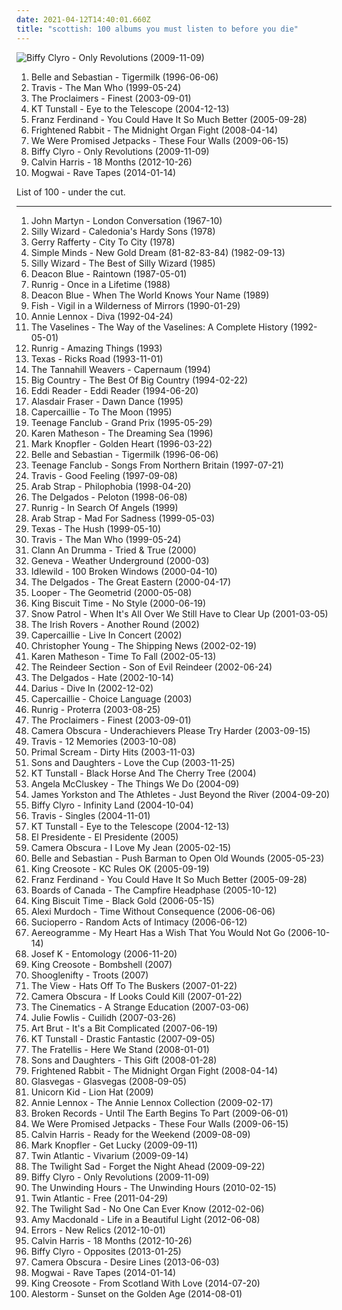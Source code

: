 ```yaml
---
date: 2021-04-12T14:40:01.660Z
title: "scottish: 100 albums you must listen to before you die"
---
```

![Biffy Clyro - Only Revolutions (2009-11-09)](http://coverartarchive.org/release/2c747c3f-877b-45cf-ab7e-89c15b0c98c0/3366550064-500.jpg "Biffy Clyro - Only Revolutions (2009-11-09)")
<ol class="albums">
<li data-cover="http://coverartarchive.org/release/dbd2e4d7-ad8f-3b53-9184-9c1554fb3b09/18848392355-500.jpg" data-tags="indie, indie pop" role="button">Belle and Sebastian - Tigermilk (1996-06-06)</li>
<li data-cover="http://coverartarchive.org/release/bcbc7ed8-6b81-31d3-85d5-7cca535210dd/17694457523-500.jpg" data-tags="britpop" role="button">Travis - The Man Who (1999-05-24)</li>
<li data-cover="https://img.discogs.com/3cJprwd-XZTGvFCOSiAflbEBewQ=/fit-in/160x160/filters:strip_icc():format(jpeg):mode_rgb():quality(90)/discogs-images/R-728468-1394138699-6330.jpeg.jpg" data-tags="pop, rock, 80s, folk, scottish, folk rock" role="button">The Proclaimers - Finest (2003-09-01)</li>
<li data-cover="https://img.discogs.com/uab3AD5Gc4ImQL_OSmNQqaSwO1Y=/fit-in/600x591/filters:strip_icc():format(jpeg):mode_rgb():quality(90)/discogs-images/R-664042-1478671475-7937.jpeg.jpg" data-tags="female vocalists" role="button">KT Tunstall - Eye to the Telescope (2004-12-13)</li>
<li data-cover="http://coverartarchive.org/release/3e22c870-8aea-4f5a-8ecc-348df4f39165/1560405303-500.jpg" data-tags="indie rock, rock" role="button">Franz Ferdinand - You Could Have It So Much Better (2005-09-28)</li>
<li data-cover="http://coverartarchive.org/release/a6d21839-661c-4e80-93be-667e31a5df3a/21277386149-500.jpg" data-tags="indie" role="button">Frightened Rabbit - The Midnight Organ Fight (2008-04-14)</li>
<li data-cover="http://coverartarchive.org/release/08c90c15-a83f-3e50-9ad2-105d7dd1312a/3175878701-500.jpg" data-tags="indie rock" role="button">We Were Promised Jetpacks - These Four Walls (2009-06-15)</li>
<li data-cover="http://coverartarchive.org/release/2c747c3f-877b-45cf-ab7e-89c15b0c98c0/3366550064-500.jpg" data-tags="rock, alternative rock, alternative, indie rock" role="button">Biffy Clyro - Only Revolutions (2009-11-09)</li>
<li data-cover="http://coverartarchive.org/release/4e32dd65-ee0b-47d0-a217-93752224f93f/11608487637-500.jpg" data-tags="electronic, dance, house" role="button">Calvin Harris - 18 Months (2012-10-26)</li>
<li data-cover="http://coverartarchive.org/release/eac0fab9-d4d3-452a-a90e-12648c291187/8379301227-500.jpg" data-tags="post-rock" role="button">Mogwai - Rave Tapes (2014-01-14)</li>
</ol>
List of 100 - under the cut.
<!-- more -->

_________________

<ol class="albums">
<li data-cover="http://coverartarchive.org/release/643eb27d-87af-49c2-a6c5-4192db8736df/19705565467-500.jpg" data-tags="60s, folk, singer-songwriter, scottish, british folk, debut album, on-demand, j martyn" role="button">
John Martyn - London Conversation (1967-10)
</li>
<li data-cover="http://coverartarchive.org/release/8f92b531-f09a-4dec-b954-2d3af9d3e961/27167515064-500.jpg" data-tags="folk, scottish, celtic, scottish folk" role="button">
Silly Wizard - Caledonia's Hardy Sons (1978)
</li>
<li data-cover="http://coverartarchive.org/release/bc5ab3ea-d4d8-49ae-ba97-e7eee6aec751/19104189214-500.jpg" data-tags="70s, soft rock" role="button">
Gerry Rafferty - City To City (1978)
</li>
<li data-cover="https://img.discogs.com/LXAh7i5jlUSPGujeHDjjunWUiE0=/fit-in/600x600/filters:strip_icc():format(jpeg):mode_rgb():quality(90)/discogs-images/R-2091020-1545872534-6115.jpeg.jpg" data-tags="new wave, 80s" role="button">
Simple Minds - New Gold Dream (81-82-83-84) (1982-09-13)
</li>
<li data-cover="http://coverartarchive.org/release/e07504a6-258f-4bb3-b444-e872e5d9d829/2133522084-500.jpg" data-tags="scottish, folk, scottish folk" role="button">
Silly Wizard - The Best of Silly Wizard (1985)
</li>
<li data-cover="https://img.discogs.com/E7_CDzDUg-Zwwa199ioyPr1tbuM=/fit-in/600x594/filters:strip_icc():format(jpeg):mode_rgb():quality(90)/discogs-images/R-1673085-1235996704.jpeg.jpg" data-tags="scottish" role="button">
Deacon Blue - Raintown (1987-05-01)
</li>
<li data-cover="http://coverartarchive.org/release/2333e145-606c-450a-a7d7-e221bbb44d73/16023553487-500.jpg" data-tags="scottish, celtic, brainwashed with as a child" role="button">
Runrig - Once in a Lifetime (1988)
</li>
<li data-cover="http://coverartarchive.org/release/ba8a0e2e-3254-41e2-9b1a-deae14456d02/11825155352-500.jpg" data-tags="scottish" role="button">
Deacon Blue - When The World Knows Your Name (1989)
</li>
<li data-cover="http://coverartarchive.org/release/e4f89722-92fb-48a2-9518-9e23e5cbfa08/3288708576-500.jpg" data-tags="progressive rock" role="button">
Fish - Vigil in a Wilderness of Mirrors (1990-01-29)
</li>
<li data-cover="http://coverartarchive.org/release/96964bbe-81f0-3d3a-8ec9-9e10362e089a/3130537879-500.jpg" data-tags="pop" role="button">
Annie Lennox - Diva (1992-04-24)
</li>
<li data-cover="http://coverartarchive.org/release/d16fceb3-9852-41d3-b9be-8d50fd110ae7/15842770700-500.jpg" data-tags="twee, scotland is for lovers" role="button">
The Vaselines - The Way of the Vaselines: A Complete History (1992-05-01)
</li>
<li data-cover="http://coverartarchive.org/release/6a6806b8-762f-4bd2-a584-c94fd3bd3136/16023585581-500.jpg" data-tags="scottish, celtic, celtic rock" role="button">
Runrig - Amazing Things (1993)
</li>
<li data-cover="http://coverartarchive.org/release/7bade8ee-88a9-4669-9de7-b9c0d6e87b55/25150632111-500.jpg" data-tags="pop" role="button">
Texas - Ricks Road (1993-11-01)
</li>
<li data-cover="http://coverartarchive.org/release/1752f3be-7ff6-406b-a480-33e649896f08/13092390750-500.jpg" data-tags="celtic, scottish" role="button">
The Tannahill Weavers - Capernaum (1994)
</li>
<li data-cover="http://coverartarchive.org/release/3ad74ef1-954b-4071-b59d-0f9075b168d4/9356197930-500.jpg" data-tags="folkrock" role="button">
Big Country - The Best Of Big Country (1994-02-22)
</li>
<li data-cover="https://img.discogs.com/bnUms84qPNnR6H83cq0sQwEyRm4=/fit-in/150x148/filters:strip_icc():format(jpeg):mode_rgb():quality(90)/discogs-images/R-4167351-1357487994-7829.jpeg.jpg" data-tags="folk, female vocalists, scottish, quality pop" role="button">
Eddi Reader - Eddi Reader (1994-06-20)
</li>
<li data-cover="https://img.discogs.com/f6zdSuNrqwsB3CyxWfdMroh4AfQ=/fit-in/300x300/filters:strip_icc():format(jpeg):mode_rgb():quality(90)/discogs-images/R-4056728-1353788111-8408.jpeg.jpg" data-tags="scottish, celtic, fiddle" role="button">
Alasdair Fraser - Dawn Dance (1995)
</li>
<li data-cover="https://img.discogs.com/8jqX15kVcalfEJ96BBUT_F3bsDQ=/fit-in/600x600/filters:strip_icc():format(jpeg):mode_rgb():quality(90)/discogs-images/R-2494595-1287379756.jpeg.jpg" data-tags="celtic" role="button">
Capercaillie - To The Moon (1995)
</li>
<li data-cover="https://img.discogs.com/R_DBxpkzS4iv3i4HrTVINHBXVlQ=/fit-in/600x600/filters:strip_icc():format(jpeg):mode_rgb():quality(90)/discogs-images/R-1637459-1233745460.jpeg.jpg" data-tags="power pop, 90s" role="button">
Teenage Fanclub - Grand Prix (1995-05-29)
</li>
<li data-cover="https://img.discogs.com/YRziZahXdzveoCheBipybmOTUaY=/fit-in/600x535/filters:strip_icc():format(jpeg):mode_rgb():quality(90)/discogs-images/R-1179678-1204125283.jpeg.jpg" data-tags="celtic" role="button">
Karen Matheson - The Dreaming Sea (1996)
</li>
<li data-cover="http://coverartarchive.org/release/ae9e24f6-b180-3236-9284-93e02fad1f25/15425216845-500.jpg" data-tags="soft rock, rock" role="button">
Mark Knopfler - Golden Heart (1996-03-22)
</li>
<li data-cover="http://coverartarchive.org/release/dbd2e4d7-ad8f-3b53-9184-9c1554fb3b09/18848392355-500.jpg" data-tags="indie, indie pop" role="button">
Belle and Sebastian - Tigermilk (1996-06-06)
</li>
<li data-cover="https://img.discogs.com/I-oViWD7yaPbPfp-56ogVSe6K8o=/fit-in/600x469/filters:strip_icc():format(jpeg):mode_rgb():quality(90)/discogs-images/R-10404061-1538314922-5725.jpeg.jpg" data-tags="indie, rock, power pop, jangle pop, scottish" role="button">
Teenage Fanclub - Songs From Northern Britain (1997-07-21)
</li>
<li data-cover="https://via.placeholder.com/450" data-tags="rock" role="button">
Travis - Good Feeling (1997-09-08)
</li>
<li data-cover="http://coverartarchive.org/release/0c8f10cc-c39d-44bd-a6c7-3de06a4d8745/28068755551-500.jpg" data-tags="scottish, indie rock, 90s" role="button">
Arab Strap - Philophobia (1998-04-20)
</li>
<li data-cover="http://coverartarchive.org/release/362739f6-0103-445f-840f-a1186a9ffb82/21264323878-500.jpg" data-tags="indie pop, indie rock, scottish, glasgow" role="button">
The Delgados - Peloton (1998-06-08)
</li>
<li data-cover="http://coverartarchive.org/release/e972c6be-4042-4511-8a26-753e8b9f24d3/16023640151-500.jpg" data-tags="scottish" role="button">
Runrig - In Search Of Angels (1999)
</li>
<li data-cover="https://img.discogs.com/bc_M_0j8qZTn3PmsrElDR7WhnIo=/fit-in/600x604/filters:strip_icc():format(jpeg):mode_rgb():quality(90)/discogs-images/R-5931337-1468593009-7013.jpeg.jpg" data-tags="indie rock, scottish" role="button">
Arab Strap - Mad For Sadness (1999-05-03)
</li>
<li data-cover="http://coverartarchive.org/release/1ae0468f-6eae-4c4e-aaf9-2b5e4d3aab57/9467402631-500.jpg" data-tags="pop, 90s" role="button">
Texas - The Hush (1999-05-10)
</li>
<li data-cover="http://coverartarchive.org/release/bcbc7ed8-6b81-31d3-85d5-7cca535210dd/17694457523-500.jpg" data-tags="britpop" role="button">
Travis - The Man Who (1999-05-24)
</li>
<li data-cover="http://coverartarchive.org/release/938ce378-6d2b-474d-8433-3e575db0d135/9773832979-500.jpg" data-tags="scottish" role="button">
Clann An Drumma - Tried & True (2000)
</li>
<li data-cover="https://img.discogs.com/tE_VwIMdwOb44Ij1ntxjMFdfgrE=/fit-in/300x300/filters:strip_icc():format(jpeg):mode_rgb():quality(90)/discogs-images/R-982490-1180518394.jpeg.jpg" data-tags="indie rock, britpop, scottish, aberdeen, scottish indie, new grave, soft male vocal" role="button">
Geneva - Weather Underground (2000-03)
</li>
<li data-cover="http://coverartarchive.org/release/dac0f15e-353a-4bf9-92ee-cb64880c0c75/28404506936-500.jpg" data-tags="indie rock, rock" role="button">
Idlewild - 100 Broken Windows (2000-04-10)
</li>
<li data-cover="http://coverartarchive.org/release/2aaf05de-5c75-41f9-8a3e-eccb04df3cff/23654745496-500.jpg" data-tags="british i like, gdchills00s" role="button">
The Delgados - The Great Eastern (2000-04-17)
</li>
<li data-cover="http://coverartarchive.org/release/88505bd8-af0c-38c9-a6bc-3c97355b671f/14143379922-500.jpg" data-tags="scottish" role="button">
Looper - The Geometrid (2000-05-08)
</li>
<li data-cover="https://img.discogs.com/mFo14TaBqT45JfDquPPfH7fm3fg=/fit-in/600x537/filters:strip_icc():format(jpeg):mode_rgb():quality(90)/discogs-images/R-29844-1503010433-3989.jpeg.jpg" data-tags="scottish, 00s, edinburgh, astralwerks, want it, scottish ergo the best" role="button">
King Biscuit Time - No Style (2000-06-19)
</li>
<li data-cover="http://coverartarchive.org/release/1c4bc874-9c6d-4220-a65e-d80b5b5e89df/20478219434-500.jpg" data-tags="indie rock" role="button">
Snow Patrol - When It's All Over We Still Have to Clear Up (2001-03-05)
</li>
<li data-cover="http://coverartarchive.org/release/915bd7aa-b5de-43e1-8643-0882b1206c9c/10262074175-500.jpg" data-tags="folk, scottish, celtic, irish folk, the irish rovers, t i rovers" role="button">
The Irish Rovers - Another Round (2002)
</li>
<li data-cover="https://img.discogs.com/zXGFWmIxUXnoWCRqDkI12dd30fI=/fit-in/240x240/filters:strip_icc():format(jpeg):mode_rgb():quality(90)/discogs-images/R-3079407-1314728850.jpeg.jpg" data-tags="scottish" role="button">
Capercaillie - Live In Concert (2002)
</li>
<li data-cover="https://img.discogs.com/-eRNr7XcurwMV-6Q_bzV4zGxWhM=/fit-in/600x600/filters:strip_icc():format(jpeg):mode_rgb():quality(90)/discogs-images/R-11253944-1512816777-2637.jpeg.jpg" data-tags="soundtrack" role="button">
Christopher Young - The Shipping News (2002-02-19)
</li>
<li data-cover="https://img.discogs.com/iLGcyWXc4YoqzOnwmP-b5375aJY=/fit-in/600x584/filters:strip_icc():format(jpeg):mode_rgb():quality(90)/discogs-images/R-2008332-1574345820-9303.jpeg.jpg" data-tags="celtic" role="button">
Karen Matheson - Time To Fall (2002-05-13)
</li>
<li data-cover="https://img.discogs.com/ffPlsqzMs0LZqMwV9X35MLbbQ5I=/fit-in/400x400/filters:strip_icc():format(jpeg):mode_rgb():quality(90)/discogs-images/R-704721-1149803307.jpeg.jpg" data-tags="indie" role="button">
The Reindeer Section - Son of Evil Reindeer (2002-06-24)
</li>
<li data-cover="http://coverartarchive.org/release/093f980f-60de-3ade-ac6f-ee8143e5a527/27330653748-500.jpg" data-tags="indie" role="button">
The Delgados - Hate (2002-10-14)
</li>
<li data-cover="https://img.discogs.com/VWTFSfpNU0X2dDTGh3IzE1P3ezI=/fit-in/600x586/filters:strip_icc():format(jpeg):mode_rgb():quality(90)/discogs-images/R-1850561-1570380129-7751.jpeg.jpg" data-tags="pop, pop rock" role="button">
Darius - Dive In (2002-12-02)
</li>
<li data-cover="http://coverartarchive.org/release/9693a9e6-e27d-4039-b655-441066c2bcf3/21357485950-500.jpg" data-tags="celtic, scottish" role="button">
Capercaillie - Choice Language (2003)
</li>
<li data-cover="http://coverartarchive.org/release/0cf328ae-4fd1-46fb-a9de-94b18095166c/14658114418-500.jpg" data-tags="scottish, folk rock" role="button">
Runrig - Proterra (2003-08-25)
</li>
<li data-cover="https://img.discogs.com/3cJprwd-XZTGvFCOSiAflbEBewQ=/fit-in/160x160/filters:strip_icc():format(jpeg):mode_rgb():quality(90)/discogs-images/R-728468-1394138699-6330.jpeg.jpg" data-tags="pop, rock, 80s, folk, scottish, folk rock" role="button">
The Proclaimers - Finest (2003-09-01)
</li>
<li data-cover="http://coverartarchive.org/release/132e4ef7-8abb-4e41-8019-6d9057f0a440/7941565478-500.jpg" data-tags="indie pop" role="button">
Camera Obscura - Underachievers Please Try Harder (2003-09-15)
</li>
<li data-cover="http://coverartarchive.org/release/47a1f944-e46f-4a7e-b882-1632c9397176/15016689641-500.jpg" data-tags="britpop, indie" role="button">
Travis - 12 Memories (2003-10-08)
</li>
<li data-cover="https://img.discogs.com/pnllg9lV1ZIO0lR7tBy4x9mtFro=/fit-in/600x595/filters:strip_icc():format(jpeg):mode_rgb():quality(90)/discogs-images/R-8829013-1469641555-8927.jpeg.jpg" data-tags="2003" role="button">
Primal Scream - Dirty Hits (2003-11-03)
</li>
<li data-cover="http://coverartarchive.org/release/a301ee30-7a91-4bec-87b4-5c57ab46a7dd/23963641024-500.jpg" data-tags="indie rock" role="button">
Sons and Daughters - Love the Cup (2003-11-25)
</li>
<li data-cover="https://img.discogs.com/Jq2g9ZdIQ4wqqx8YNhCBD_iy2hc=/fit-in/600x593/filters:strip_icc():format(jpeg):mode_rgb():quality(90)/discogs-images/R-1320079-1425553276-4556.jpeg.jpg" data-tags="pop, rock, female vocalists, scottish, oldies, female vocalist, femmina, femmine, donne, uk invasion, donna, bella topolina, gnocca, voce femminile, occhi a cuoricino, voci femminili, kt tunstall - because i said so, k tunstall" role="button">
KT Tunstall - Black Horse And The Cherry Tree (2004)
</li>
<li data-cover="https://img.discogs.com/vAJQ3h62AUWHSg4o0gy7x6Twxms=/fit-in/600x595/filters:strip_icc():format(jpeg):mode_rgb():quality(90)/discogs-images/R-1089457-1360501153-7073.jpeg.jpg" data-tags="soul, alternative, folk, singer-songwriter" role="button">
Angela McCluskey - The Things We Do (2004-09)
</li>
<li data-cover="https://img.discogs.com/BZhwv7ylkNQNqk7dxu_q_AXAgzk=/fit-in/600x585/filters:strip_icc():format(jpeg):mode_rgb():quality(90)/discogs-images/R-1232487-1517221894-9482.jpeg.jpg" data-tags="scottish, 00s, b2004, good james yorkston" role="button">
James Yorkston and The Athletes - Just Beyond the River (2004-09-20)
</li>
<li data-cover="http://coverartarchive.org/release/fcaeef84-bddf-4370-83c8-d5f0cfb7569d/4713203915-500.jpg" data-tags="post-hardcore, rawk n roll" role="button">
Biffy Clyro - Infinity Land (2004-10-04)
</li>
<li data-cover="http://coverartarchive.org/release/a5cd2f5f-44fa-4bf5-87d1-2e8272553e28/7896482839-500.jpg" data-tags="indie" role="button">
Travis - Singles (2004-11-01)
</li>
<li data-cover="https://img.discogs.com/uab3AD5Gc4ImQL_OSmNQqaSwO1Y=/fit-in/600x591/filters:strip_icc():format(jpeg):mode_rgb():quality(90)/discogs-images/R-664042-1478671475-7937.jpeg.jpg" data-tags="female vocalists" role="button">
KT Tunstall - Eye to the Telescope (2004-12-13)
</li>
<li data-cover="https://img.discogs.com/YBT5wCRtTY8G1LDiwkqjAfnNOuw=/fit-in/600x587/filters:strip_icc():format(jpeg):mode_rgb():quality(90)/discogs-images/R-1348590-1211732155.jpeg.jpg" data-tags="rock, alternative, alternative rock, glam rock" role="button">
El Presidente - El Presidente (2005)
</li>
<li data-cover="https://img.discogs.com/XyiW-kwFm2P1-kT6nJK1KOJJtR4=/fit-in/600x607/filters:strip_icc():format(jpeg):mode_rgb():quality(90)/discogs-images/R-1695373-1460907898-9140.jpeg.jpg" data-tags="scottish, twee as fuck, if its not scottish its crap, radio palace" role="button">
Camera Obscura - I Love My Jean (2005-02-15)
</li>
<li data-cover="https://via.placeholder.com/450" data-tags="indie pop, indie, 00s" role="button">
Belle and Sebastian - Push Barman to Open Old Wounds (2005-05-23)
</li>
<li data-cover="https://img.discogs.com/qrUAMr4L0zmEVkEeqtMa8ipafiQ=/fit-in/595x599/filters:strip_icc():format(jpeg):mode_rgb():quality(90)/discogs-images/R-2318732-1361053647-2033.jpeg.jpg" data-tags="scottish, indie folk, 00s, too early" role="button">
King Creosote - KC Rules OK (2005-09-19)
</li>
<li data-cover="http://coverartarchive.org/release/3e22c870-8aea-4f5a-8ecc-348df4f39165/1560405303-500.jpg" data-tags="indie rock, rock" role="button">
Franz Ferdinand - You Could Have It So Much Better (2005-09-28)
</li>
<li data-cover="http://coverartarchive.org/release/46448c2f-dbf1-49eb-a07a-ab9cb8d4ad4f/9818690351-500.jpg" data-tags="ambient, electronic" role="button">
Boards of Canada - The Campfire Headphase (2005-10-12)
</li>
<li data-cover="https://img.discogs.com/gsLJ7gy7gNK5FlD8oDsqEVBM4_c=/fit-in/600x536/filters:strip_icc():format(jpeg):mode_rgb():quality(90)/discogs-images/R-779535-1159054549.jpeg.jpg" data-tags="scottish" role="button">
King Biscuit Time - Black Gold (2006-05-15)
</li>
<li data-cover="http://coverartarchive.org/release/c7f170ef-5b55-4711-8820-48dac859f5e2/5105968554-500.jpg" data-tags="indie, folk, singer-songwriter" role="button">
Alexi Murdoch - Time Without Consequence (2006-06-06)
</li>
<li data-cover="http://coverartarchive.org/release/00953282-1c44-4bd5-92fc-19902004959e/7581509940-500.jpg" data-tags="alternative rock, progressive rock, scottish" role="button">
Sucioperro - Random Acts of Intimacy (2006-06-12)
</li>
<li data-cover="https://via.placeholder.com/450" data-tags="progressive rock" role="button">
Aereogramme - My Heart Has a Wish That You Would Not Go (2006-10-14)
</li>
<li data-cover="https://via.placeholder.com/450" data-tags="post-punk" role="button">
Josef K - Entomology (2006-11-20)
</li>
<li data-cover="https://img.discogs.com/JCw3mVVx6DoftPMBMTELrorBskk=/fit-in/500x187/filters:strip_icc():format(jpeg):mode_rgb():quality(90)/discogs-images/R-3326127-1325874725.jpeg.jpg" data-tags="singer-songwriter, scottish, really fucking good" role="button">
King Creosote - Bombshell (2007)
</li>
<li data-cover="https://via.placeholder.com/450" data-tags="celtic fusion" role="button">
Shooglenifty - Troots (2007)
</li>
<li data-cover="http://coverartarchive.org/release/d01e8648-c19e-4337-8ecf-a7ba8484d668/14348132710-500.jpg" data-tags="indie, indie rock" role="button">
The View - Hats Off To The Buskers (2007-01-22)
</li>
<li data-cover="https://img.discogs.com/5Ka0jlGe4GWXdNQPUDdAL4Ho9CA=/fit-in/600x533/filters:strip_icc():format(jpeg):mode_rgb():quality(90)/discogs-images/R-2677647-1396673342-7824.jpeg.jpg" data-tags="indie, female vocalists, scottish, stuff i like, drive-thru records" role="button">
Camera Obscura - If Looks Could Kill (2007-01-22)
</li>
<li data-cover="http://coverartarchive.org/release/15cb3b91-8377-4a26-8fb4-4cb2d19376a7/8255060472-500.jpg" data-tags="indie rock, indie" role="button">
The Cinematics - A Strange Education (2007-03-06)
</li>
<li data-cover="https://img.discogs.com/o7ZCkp0veWJSv6Mtr7fqZHlyNUE=/fit-in/600x600/filters:strip_icc():format(jpeg):mode_rgb():quality(90)/discogs-images/R-3429124-1330188111.jpeg.jpg" data-tags="gaelic, scottish, celtic, folk" role="button">
Julie Fowlis - Cuilidh (2007-03-26)
</li>
<li data-cover="https://img.discogs.com/s6oaqed3pQ3tBdnAROxvnRXyCl4=/fit-in/240x240/filters:strip_icc():format(jpeg):mode_rgb():quality(90)/discogs-images/R-1035329-1186585495.jpeg.jpg" data-tags="indie rock" role="button">
Art Brut - It's a Bit Complicated (2007-06-19)
</li>
<li data-cover="https://img.discogs.com/Ac6KrOzJLeBWuioFwn1OsSnLvgM=/fit-in/600x539/filters:strip_icc():format(jpeg):mode_rgb():quality(90)/discogs-images/R-1236134-1341822714-7399.jpeg.jpg" data-tags="pop, rock, folk" role="button">
KT Tunstall - Drastic Fantastic (2007-09-05)
</li>
<li data-cover="http://coverartarchive.org/release/a7cc45cd-0290-4178-8123-817ed02baca8/3470357156-500.jpg" data-tags="indie rock, rock, indie" role="button">
The Fratellis - Here We Stand (2008-01-01)
</li>
<li data-cover="http://coverartarchive.org/release/67668f88-9b70-3238-a6e2-91b25fd4fc62/4808264445-500.jpg" data-tags="british, alternative, indie rock" role="button">
Sons and Daughters - This Gift (2008-01-28)
</li>
<li data-cover="http://coverartarchive.org/release/a6d21839-661c-4e80-93be-667e31a5df3a/21277386149-500.jpg" data-tags="indie" role="button">
Frightened Rabbit - The Midnight Organ Fight (2008-04-14)
</li>
<li data-cover="http://coverartarchive.org/release/d12fb85f-fe28-4070-81b2-5a7e16411889/12851739538-500.jpg" data-tags="alternative" role="button">
Glasvegas - Glasvegas (2008-09-05)
</li>
<li data-cover="http://coverartarchive.org/release/e17b5763-708e-4428-9f20-aeaee4a6b232/9551828343-500.jpg" data-tags="chiptune" role="button">
Unicorn Kid - Lion Hat (2009)
</li>
<li data-cover="http://coverartarchive.org/release/82cbe67a-c4db-4f5b-834a-9224e2ced208/9461785430-500.jpg" data-tags="pop, female vocalists, rock, 90s, 00s" role="button">
Annie Lennox - The Annie Lennox Collection (2009-02-17)
</li>
<li data-cover="http://coverartarchive.org/release/97ca9de0-5234-41e3-9260-042cb1a561c3/17591175226-500.jpg" data-tags="indie" role="button">
Broken Records - Until The Earth Begins To Part (2009-06-01)
</li>
<li data-cover="http://coverartarchive.org/release/08c90c15-a83f-3e50-9ad2-105d7dd1312a/3175878701-500.jpg" data-tags="indie rock" role="button">
We Were Promised Jetpacks - These Four Walls (2009-06-15)
</li>
<li data-cover="http://coverartarchive.org/release/683d02c0-122f-4555-80ac-49c822023092/26593312635-500.jpg" data-tags="electronic" role="button">
Calvin Harris - Ready for the Weekend (2009-08-09)
</li>
<li data-cover="http://coverartarchive.org/release/43075c98-16b9-4d92-bb33-44a3a84d58a6/19979198538-500.jpg" data-tags="blues rock, rock" role="button">
Mark Knopfler - Get Lucky (2009-09-11)
</li>
<li data-cover="http://coverartarchive.org/release/05fb3e94-7b69-3c32-9254-b1fe3b2a39a5/16664882678-500.jpg" data-tags="rock, alternative, alternative rock, scottish, red bull, cds, less than 40 minutes" role="button">
Twin Atlantic - Vivarium (2009-09-14)
</li>
<li data-cover="http://coverartarchive.org/release/61e964e5-38c7-4c7c-8bc1-870f4340caf3/15403185325-500.jpg" data-tags="rock, indie rock, noise rock, post-punk, scottish, krautrock, dynamic, emusic, bobjebus16 owns this" role="button">
The Twilight Sad - Forget the Night Ahead (2009-09-22)
</li>
<li data-cover="http://coverartarchive.org/release/2c747c3f-877b-45cf-ab7e-89c15b0c98c0/3366550064-500.jpg" data-tags="rock, alternative rock, alternative, indie rock" role="button">
Biffy Clyro - Only Revolutions (2009-11-09)
</li>
<li data-cover="https://img.discogs.com/PHwjDlJt6skjl9kyVuDL9f2_mEE=/fit-in/600x602/filters:strip_icc():format(jpeg):mode_rgb():quality(90)/discogs-images/R-2158882-1451944709-9388.jpeg.jpg" data-tags="indie, indie rock" role="button">
The Unwinding Hours - The Unwinding Hours (2010-02-15)
</li>
<li data-cover="http://coverartarchive.org/release/277c5c17-f064-49c2-a2f1-16e32964ed0e/3850148439-500.jpg" data-tags="rock, alternative rock, scottish, accent, 2011 guitars" role="button">
Twin Atlantic - Free (2011-04-29)
</li>
<li data-cover="http://coverartarchive.org/release/e425ba2d-7794-4184-957b-356e95cb4045/20788074152-500.jpg" data-tags="indie, shoegaze, scottish, 10s, dynamic, fatcat, mvr rock radio, bobjebus16 owns this" role="button">
The Twilight Sad - No One Can Ever Know (2012-02-06)
</li>
<li data-cover="http://coverartarchive.org/release/413e5119-af1a-4095-b1bd-e85b9f1c24d2/18650180966-500.jpg" data-tags="indie rock, british, soft rock" role="button">
Amy Macdonald - Life in a Beautiful Light (2012-06-08)
</li>
<li data-cover="http://coverartarchive.org/release/d9ec740f-66f8-4699-af30-8399f77f794f/3845172666-500.jpg" data-tags="indie, scottish, glasgow, chillwave, 10s, rock action" role="button">
Errors - New Relics (2012-10-01)
</li>
<li data-cover="http://coverartarchive.org/release/4e32dd65-ee0b-47d0-a217-93752224f93f/11608487637-500.jpg" data-tags="electronic, dance, house" role="button">
Calvin Harris - 18 Months (2012-10-26)
</li>
<li data-cover="http://coverartarchive.org/release/0509dfec-c332-4a3c-8f41-ac0155b96476/25458040014-500.jpg" data-tags="rock" role="button">
Biffy Clyro - Opposites (2013-01-25)
</li>
<li data-cover="https://img.discogs.com/3ybdq9KcxwhzaklE5AnXvcMlc6M=/fit-in/600x533/filters:strip_icc():format(jpeg):mode_rgb():quality(90)/discogs-images/R-4622528-1507041760-6348.jpeg.jpg" data-tags="indie, indie pop" role="button">
Camera Obscura - Desire Lines (2013-06-03)
</li>
<li data-cover="http://coverartarchive.org/release/eac0fab9-d4d3-452a-a90e-12648c291187/8379301227-500.jpg" data-tags="post-rock" role="button">
Mogwai - Rave Tapes (2014-01-14)
</li>
<li data-cover="http://coverartarchive.org/release/a5c70a62-83c2-4583-952b-76cdc591c0a5/19810250132-500.jpg" data-tags="scottish" role="button">
King Creosote - From Scotland With Love (2014-07-20)
</li>
<li data-cover="http://coverartarchive.org/release/688c6472-0cb6-4f11-92be-c2685ce33702/8049734118-500.jpg" data-tags="folk metal, power metal" role="button">
Alestorm - Sunset on the Golden Age (2014-08-01)
</li>
</ol>